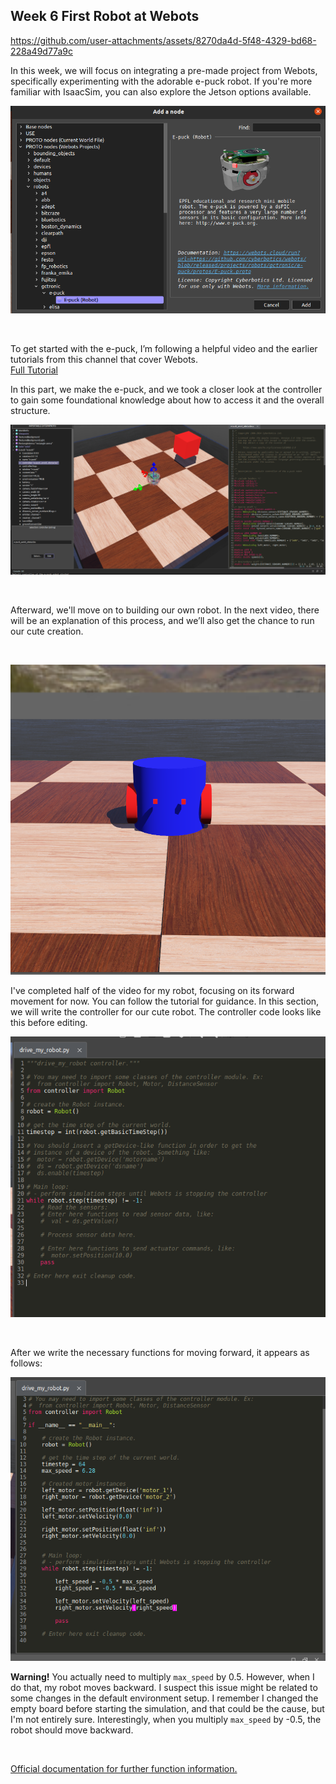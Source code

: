 ## Week 6 First Robot at Webots

https://github.com/user-attachments/assets/8270da4d-5f48-4329-bd68-228a49d77a9c

In this week, we will focus on integrating a pre-made project from Webots, specifically experimenting with the adorable e-puck robot. If you're more familiar with IsaacSim, you can also explore the Jetson options available.
</br>
 
![e-puck](e-puck.png)

</br>

To get started with the e-puck, I’m following a helpful video and the earlier tutorials from this channel that cover Webots.
</br>
[Full Tutorial](https://www.youtube.com/playlist?list=PLbEU0vp_OQkUwANRMUOM00SXybYQ4TXNF)
</br>

 In this part, we make the e-puck, and we took a closer look at the controller to gain some foundational knowledge about how to access it and the overall structure. 
</br>

 ![e-puck controller](e-puckcontroller.png)

</br>

Afterward, we'll move on to building our own robot. In the next video, there will be an explanation of this process, and we’ll also get the chance to run our cute creation.

</br>

![cute](cute.png)

I've completed half of the video for my robot, focusing on its forward movement for now. You can follow the tutorial for guidance. In this section, we will write the controller for our cute robot. The controller code looks like this before editing.
</br>

![controller](controller.png)

</br>

 After we write the necessary functions for moving forward, it appears as follows: 
</br>

![Last code for this week](last_code.png)

**Warning!** You actually need to multiply `max_speed` by 0.5. However, when I do that, my robot moves backward. I suspect this issue might be related to some changes in the default environment setup. I remember I changed the empty board before starting the simulation, and that could be the cause, but I'm not entirely sure. Interestingly, when you multiply `max_speed` by -0.5, the robot should move backward.

</br>

[Official documentation for further function information.](https://www.cyberbotics.com/doc/reference/introduction?tab-language=python)

</br>


